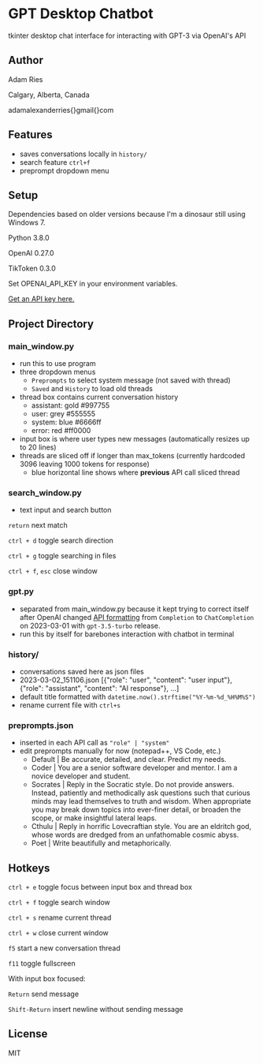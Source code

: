 # GPT Desktop Chatbot
tkinter desktop chat interface for interacting with GPT-3 via OpenAI's API

## Author
Adam Ries

Calgary, Alberta, Canada

adamalexanderries{}gmail{}com

## Features
- saves conversations locally in `history/`
- search feature `ctrl+f`
- preprompt dropdown menu

## Setup
Dependencies based on older versions because I'm a dinosaur still using Windows 7.

Python 3.8.0

OpenAI 0.27.0

TikToken 0.3.0

Set OPENAI_API_KEY in your environment variables.

[Get an API key here.](https://platform.openai.com/account/api-keys)

## Project Directory

### main_window.py
- run this to use program
- three dropdown menus
  - `Preprompts` to select system message (not saved with thread)
  - `Saved` and `History` to load old threads
- thread box contains current conversation history
  - assistant: gold #997755
  - user: grey #555555
  - system: blue #6666ff
  - error: red #ff0000
- input box is where user types new messages (automatically resizes up to 20 lines)
- threads are sliced off if longer than max_tokens (currently hardcoded 3096 leaving 1000 tokens for response)
  - blue horizontal line shows where **previous** API call sliced thread

### search_window.py
- text input and search button

`return` next match

`ctrl + d` toggle search direction

`ctrl + g` toggle searching in files

`ctrl + f`, `esc` close window

### gpt.py
- separated from main_window.py because it kept trying to correct itself after OpenAI changed [API formatting](https://platform.openai.com/docs/guides/chat) from `Completion` to `ChatCompletion` on 2023-03-01 with `gpt-3.5-turbo` release.
- run this by itself for barebones interaction with chatbot in terminal

### history/
- conversations saved here as json files 
- 2023-03-02_151106.json [{"role": "user", "content": "user input"}, {"role": "assistant", "content": "AI response"}, ...]
- default title formatted with `datetime.now().strftime("%Y-%m-%d_%H%M%S")`
- rename current file with `ctrl+s`

### preprompts.json
- inserted in each API call as `"role" | "system"`
- edit preprompts manually for now (notepad++, VS Code, etc.)
  - Default | Be accurate, detailed, and clear. Predict my needs.
  - Coder | You are a senior software developer and mentor. I am a novice developer and student.
  - Socrates | Reply in the Socratic style. Do not provide answers. Instead, patiently and methodically ask questions such that curious minds may lead themselves to truth and wisdom. When appropriate you may break down topics into ever-finer detail, or broaden the scope, or make insightful lateral leaps.
  - Cthulu | Reply in horrific Lovecraftian style. You are an eldritch god, whose words are dredged from an unfathomable cosmic abyss.
  - Poet | Write beautifully and metaphorically.

## Hotkeys
`ctrl + e` toggle focus between input box and thread box

`ctrl + f` toggle search window

`ctrl + s` rename current thread

`ctrl + w` close current window

`f5` start a new conversation thread

`f11` toggle fullscreen

With input box focused:

`Return` send message
  
`Shift-Return` insert newline without sending message

## License
MIT